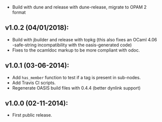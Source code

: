 * Build with dune and release with dune-release, migrate to OPAM 2 format

## v1.0.2 (04/01/2018):

* Build with jbuilder and release with topkg
  (this also fixes an OCaml 4.06 -safe-string incompatibility with
   the oasis-generated code)
* Fixes to the ocamldoc markup to be more compliant with odoc.

## v1.0.1 (03-06-2014):

* Add `has_member` function to test if a tag is present in sub-nodes.
* Add Travis CI scripts.
* Regenerate OASIS build files with 0.4.4 (better dynlink support)

## v1.0.0 (02-11-2014):

* First public release.

